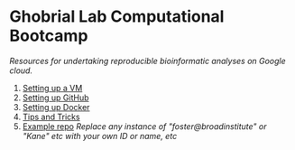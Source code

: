 # Ghobrial Lab Computational Bootcamp

_Resources for undertaking reproducible bioinformatic analyses on Google cloud._

1. [Setting up a VM](https://github.com/ghobriallab/ComputationalBootcamp/wiki/Setting-up-a-VM)
2. [Setting up GitHub](https://github.com/ghobriallab/ComputationalBootcamp/wiki/Setting-up-GitHub)
3. [Setting up Docker](https://github.com/ghobriallab/ComputationalBootcamp/wiki/Setting-up-Docker)
4. [Tips and Tricks](https://github.com/ghobriallab/ComputationalBootcamp/wiki/Tips-and-tricks)
5. [Example repo](https://github.com/ghobriallab/Bootcamp-example-repo)
   _Replace any instance of "foster@broadinstitute" or "Kane" etc with your own ID or name, etc_
